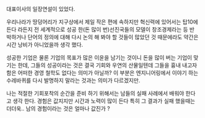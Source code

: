
대표이사의 일장연설이 있었다.

우리나라가 땅덩어리가 지구상에서 제일 작은 편에 속하지만 혁신력에 있어서는 탑10에 든다 라든지 전 세계적으로 성공 한(돈 많이 번)선진국들의 모델이 창조경제라는 등 반박하거나 단어의 정의에 대해 다시 논의 해 봐야 할 것들이 많았던 것 때문에라도 약간은 시간 낭비가 아니었을까 생각 했다.

성공한 기업은 물론 기업의 목표가 많은 이윤을 남기는 것이니 돈을 많이 버는 기업이 맞기는 한데, 그들의 성공이라는 것은 결국 기회와 우연의 산물일텐데 그들을 흉내 내고자 함은 어떠한 경영 철학도 없다는 의미가 아닐까? 이 부분은 엔지니어링에서 이야기 하는 수레바퀴를 다시 발명하지 말라는 것과는 의미가 다르겠지만.

나는 적절한 기회포착의 순간을 준비 하기 위해서는 남들의 실패 사례에서 배워야 한다고 생각 한다. 경험은 값지지만 시간과 노력이 많이 든다 특히 그 결과가 실패 했을때는 더더욱.. 남의 경험이라는 것은 얼마나 값진가 ?